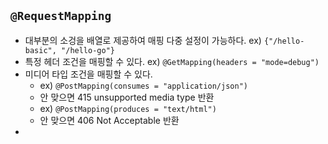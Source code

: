 ## `@RequestMapping`
- 대부분의 소겅을 배열로 제공하여 매핑 다중 설정이 가능하다. ex) `{"/hello-basic", "/hello-go"}`
- 특정 헤더 조건을 매핑할 수 있다. ex) `@GetMapping(headers = "mode=debug")`
- 미디어 타입 조건을 매핑할 수 있다. 
	- ex) `@PostMapping(consumes = "application/json")`
	- 안 맞으면 415 unsupported media type 반환
	- ex) `@PostMapping(produces = "text/html")`
	- 안 맞으면 406 Not Acceptable 반환
- 